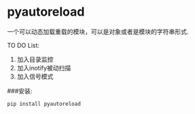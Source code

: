 # pyautoreload
一个可以动态加载重载的模块，可以是对象或者是模块的字符串形式.

TO DO List:
1.  加入目录监控
2.  加入inotify被动扫描
3.  加入信号模式

###安装:

```
pip install pyautoreload
```



